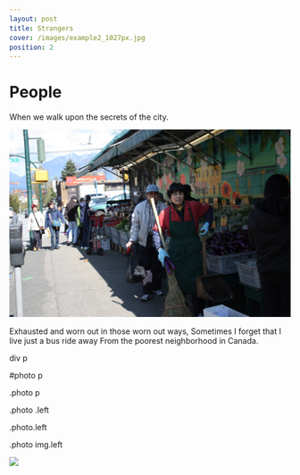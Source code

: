 ```yaml
---
layout: post
title: Strangers
cover: /images/example2_1027px.jpg
position: 2
---
```

# People

When we walk upon the secrets of the city.

<div class="photo">
  <img src="/images/example2_1027px.jpg"/>
  <p>Exhausted and worn out in those worn out ways,
Sometimes I forget that I live just a bus ride away
From the poorest neighborhood in Canada.</p>
</div>


div p

<div>
  <p>
  </p>
</div>

#photo p

<div id="photo">
<p>
</p>
</div>


.photo p

<div class="photo">
<p>
</p>
</div>

.photo .left

<div class="photo">
  <div class="left">
  </div>
</div>

.photo.left

<div class="photo left">
</div>

.photo img.left

<div class="photo">
  <img src="url" class="left">
</div>
